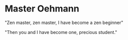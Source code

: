 # Master Oehmann

"Zen master, zen master, I have become a zen beginner"

"Then you and I have become one, precious student."
